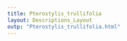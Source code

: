 ```yaml
---
title: Pterostylis_trullifolia
layout: Descriptions_Layout 
outp: "Pterostylis_trullifolia.html"
---
```



